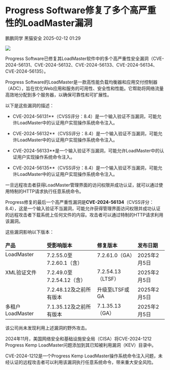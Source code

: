 #  Progress Software修复了多个高严重性的LoadMaster漏洞   
鹏鹏同学  黑猫安全   2025-02-12 01:29  
  
![](https://mmbiz.qpic.cn/sz_mmbiz_png/8dBEfDPEceicvPuXb9EFFX3xqtQkPpsCGHjIeibTdmZomCw1lmDrqjJQGo5vfYxhE4WvgQiasFDGDFyhKLAesS01g/640?wx_fmt=png&from=appmsg "")  
  
Progress Software已修复其LoadMaster软件中的多个高严重性安全漏洞（CVE-2024-56131、CVE-2024-56132、CVE-2024-56133、CVE-2024-56134、CVE-2024-56135）。  
  
Progress Software的LoadMaster是一款高性能负载均衡器和应用交付控制器（ADC），旨在优化Web应用和服务的可用性、安全性和性能。它帮助将网络流量高效地分配到多个服务器，以确保可靠性和可扩展性。  
  
以下是这些漏洞的描述：  
- CVE-2024-56131**（CVSS评分：8.4）是一个输入验证不当漏洞，可能允许LoadMaster中的认证用户实现操作系统命令注入。  
  
- CVE-2024-56132**（CVSS评分：8.4）是一个输入验证不当漏洞，可能允许LoadMaster中的认证用户实现操作系统命令注入。  
  
- CVE-2024-56133**是一个输入验证不当漏洞，可能允许LoadMaster中的认证用户实现操作系统命令注入。  
  
- CVE-2024-56135**（CVSS评分：8.4）是一个输入验证不当漏洞，可能允许LoadMaster中的认证用户实现操作系统命令注入。  
  
一旦远程攻击者获得LoadMaster管理界面的访问权限并成功认证，就可以通过使用特制的HTTP请求执行任意系统命令。  
  
Progress修复的最后一个高严重性漏洞是**CVE-2024-56134**（CVSS评分：8.4），这是一个输入验证不当漏洞，可能允许获得管理界面访问权限并成功认证的远程攻击者下载系统上任何文件的内容。攻击者可以通过特制的HTTP请求利用该漏洞。  
  
这些漏洞影响以下版本：  
<table><thead><tr><th valign="top" style="color: rgb(var(--ds-rgb-label-1));padding-left: 0px;border-bottom: 1px solid rgb(var(--ds-rgb-label-3));border-top: 1px solid rgb(var(--ds-rgb-label-3));font-weight: 600;text-align: left;"><section><span leaf="">产品</span></section></th><th valign="top" style=" color: rgb(var(--ds-rgb-label-1)); border-bottom: 1px solid rgb(var(--ds-rgb-label-3));border-top: 1px solid rgb(var(--ds-rgb-label-3));font-weight: 600;text-align: left; "><section><span leaf="">受影响版本</span></section></th><th valign="top" style=" color: rgb(var(--ds-rgb-label-1)); border-bottom: 1px solid rgb(var(--ds-rgb-label-3));border-top: 1px solid rgb(var(--ds-rgb-label-3));font-weight: 600;text-align: left; "><section><span leaf="">修复版本</span></section></th><th valign="top" style=" color: rgb(var(--ds-rgb-label-1)); border-bottom: 1px solid rgb(var(--ds-rgb-label-3));border-top: 1px solid rgb(var(--ds-rgb-label-3));font-weight: 600;text-align: left; "><section><span leaf="">发布日期</span></section></th></tr></thead><tbody><tr><td valign="top" style="padding-left: 0px;border-bottom: 1px solid rgb(var(--ds-rgb-label-3));"><section><span leaf="">LoadMaster</span></section></td><td valign="top" style="  border-bottom: 1px solid rgb(var(--ds-rgb-label-3)); "><section><span leaf="">7.2.55.0至7.2.60.1（含）</span></section></td><td valign="top" style="  border-bottom: 1px solid rgb(var(--ds-rgb-label-3)); "><section><span leaf="">7.2.61.0（GA）</span></section></td><td valign="top" style="  border-bottom: 1px solid rgb(var(--ds-rgb-label-3)); "><section><span leaf="">2025年2月5日</span></section></td></tr><tr><td valign="top" style="padding-left: 0px;border-bottom: 1px solid rgb(var(--ds-rgb-label-3));"><section><span leaf="">XML验证文件</span></section></td><td valign="top" style="  border-bottom: 1px solid rgb(var(--ds-rgb-label-3)); "><section><span leaf="">7.2.49.0至7.2.54.12（含）</span></section></td><td valign="top" style="  border-bottom: 1px solid rgb(var(--ds-rgb-label-3)); "><section><span leaf="">7.2.54.13（LTSF）</span></section></td><td valign="top" style="  border-bottom: 1px solid rgb(var(--ds-rgb-label-3)); "><section><span leaf="">2025年2月5日</span></section></td></tr><tr><td valign="top" style="padding-left: 0px;border-bottom: 1px solid rgb(var(--ds-rgb-label-3));"><section><span leaf=""><br/></span></section></td><td valign="top" style="  border-bottom: 1px solid rgb(var(--ds-rgb-label-3)); "><section><span leaf="">7.2.48.12及之前所有版本</span></section></td><td valign="top" style="  border-bottom: 1px solid rgb(var(--ds-rgb-label-3)); "><section><span leaf="">升级至LTSF或GA</span></section></td><td valign="top" style="  border-bottom: 1px solid rgb(var(--ds-rgb-label-3)); "><section><span leaf="">2025年2月5日</span></section></td></tr><tr><td valign="top" style="padding-left: 0px;border-bottom: 1px solid rgb(var(--ds-rgb-label-3));"><section><span leaf="">多租户LoadMaster</span></section></td><td valign="top" style="  border-bottom: 1px solid rgb(var(--ds-rgb-label-3)); "><section><span leaf="">7.1.35.12及之前所有版本</span></section></td><td valign="top" style="  border-bottom: 1px solid rgb(var(--ds-rgb-label-3)); "><section><span leaf="">7.1.35.13（GA）</span></section></td><td valign="top" style="  border-bottom: 1px solid rgb(var(--ds-rgb-label-3)); "><section><span leaf="">2025年2月5日</span></section></td></tr></tbody></table>  
  
该公司尚未发现利用上述漏洞的野外攻击。  
  
2024年11月，美国网络安全和基础设施安全局（CISA）将CVE-2024-1212 Progress Kemp LoadMaster问题添加到其已知被利用漏洞（KEV）目录中。  
  
CVE-2024-1212是一个Progress Kemp LoadMaster操作系统命令注入问题，未经认证的远程攻击者可以利用该漏洞执行任意系统命令，带来重大安全风险。  
  
  
